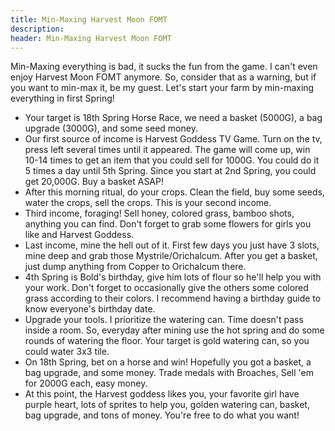 ```yaml
---
title: Min-Maxing Harvest Moon FOMT
description:
header: Min-Maxing Harvest Moon FOMT
---
```


Min-Maxing everything is bad, it sucks the fun from the game. I can't even enjoy Harvest Moon FOMT anymore. So, consider that as a warning, but if you want to min-max it, be my guest. Let's start your farm by min-maxing everything in first Spring!

* Your target is 18th Spring Horse Race, we need a basket (5000G), a bag upgrade (3000G), and some seed money.
* Our first source of income is Harvest Goddess TV Game. Turn on the tv, press left several times until it appeared. The game will come up, win 10-14 times to get an item that you could sell for 1000G. You could do it 5 times a day until 5th Spring. Since you start at 2nd Spring, you could get 20,000G. Buy a basket ASAP!
* After this morning ritual, do your crops. Clean the field, buy some seeds, water the crops, sell the crops. This is your second income.
* Third income, foraging! Sell honey, colored grass, bamboo shots, anything you can find. Don't forget to grab some flowers for girls you like and Harvest Goddess.
* Last income, mine the hell out of it. First few days you just have 3 slots, mine deep and grab those Mystrile/Orichalcum. After you get a basket, just dump anything from Copper to Orichalcum there.
* 4th Spring is Bold's birthday, give him lots of flour so he'll help you with your work. Don't forget to occasionally give the others some colored grass according to their colors. I recommend having a birthday guide to know everyone's birthday date.
* Upgrade your tools. I prioritize the watering can. Time doesn't pass inside a room. So, everyday after mining use the hot spring and do some rounds of watering the floor. Your target is gold watering can, so you could water 3x3 tile.
* On 18th Spring, bet on a horse and win! Hopefully you got a basket, a bag upgrade, and some money. Trade medals with Broaches, Sell 'em for 2000G each, easy money.
* At this point, the Harvest goddess likes you, your favorite girl have purple heart, lots of sprites to help you, golden watering can, basket, bag upgrade, and tons of money. You're free to do what you want!


